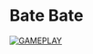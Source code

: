 # Bate Bate
[![GAMEPLAY](https://img.youtube.com/vi/u30druTuNTk/0.jpg)](https://www.youtube.com/watch?v=u30druTuNTk)

<div width="560" height="315" src="https://www.youtube.com/embed/u30druTuNTk" title="YouTube video player" frameborder="0" allow="accelerometer; autoplay; clipboard-write; encrypted-media; gyroscope; picture-in-picture" allowfullscreen></div>
